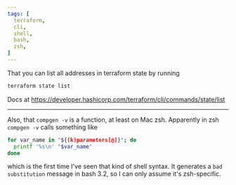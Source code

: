 ```yaml
---
tags: [
  terraform,
  cli,
  shell,
  bash,
  zsh,
]
---
```

That you can list all addresses in terraform state by running
```sh
terraform state list
```
Docs at https://developer.hashicorp.com/terraform/cli/commands/state/list

---------

Also, that `compgen -v` is a function, at least on Mac zsh.
Apparently in zsh `compgen -v` calls something like
```sh
for var_name in "${(k)parameters[@]}"; do
  printf '%s\n' "$var_name"
done
```
which is the first time I've seen that kind of shell syntax.
It generates a `bad substitution` message in bash 3.2, so I can only assume it's zsh-specific.